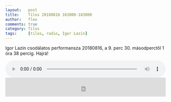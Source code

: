 ```yaml
---
layout:   post
title:    Tilos 20180816 163000-183000
author:   flex
comments: true
category: Tilos
tags:     [tilos, radio, Igor Lazin]
---
```


Igor Lazin csodálatos performansza 20180816, a 9. perc 30. másodperctől 1 óra 38 percig. Hajrá!

<audio controls style="width: 100%;">
  <source src="https://archive.tilos.hu/mp3/tilos-20180816-163000-183000.mp3" type="audio/mpeg">
Your browser does not support the audio element.
</audio>

<br>

<iframe class="shadow" width="100%" height="60" src="https://www.mixcloud.com/widget/iframe/?hide_cover=1&mini=1&feed=%2Fpergokepek%2Fperg%C5%91-k%C3%A9pek-tilos-portr%C3%A9k-igor-lazin-tilos-r%C3%A1di%C3%B3-2015-07-23%2F" frameborder="0" ></iframe>

<br>
